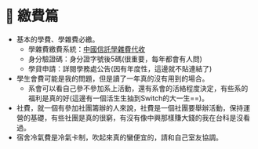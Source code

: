 # 💸 繳費篇

* 基本的學費、學雜費必繳。
  * 學雜費繳費系統：[中國信託學雜費代收](https://school.ctbcbank.com/cstu/get\_school\_list.do)
  * 身分驗證碼：身分證字號後5碼(很重要，每年都會有人問)
  * 學貸申請：詳閱學務處公告(因有年度性，這邊就不貼連結了)
* 學生會費可能是我的問題，但是讀了一年真的沒有用到的場合。
  * 系會可以看自己參不參加系上活動，還有系會的活絡程度決定，有些系的福利是真的好(這邊有一個活生生抽到Switch的大一生==)。
* 社費，就一個有參加社團籌辦的人來說，社費是一個社團要舉辦活動，保持運營的基礎，有些社團是真的很窮，有沒有像中興那樣賺大錢的我在台科是沒看過。
* 宿舍冷氣費是冷氣卡制，吹起來真的蠻便宜的，請和自己室友協調。
